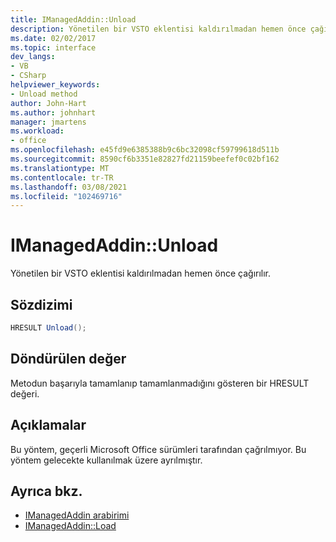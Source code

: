 ```yaml
---
title: IManagedAddin::Unload
description: Yönetilen bir VSTO eklentisi kaldırılmadan hemen önce çağırılır.
ms.date: 02/02/2017
ms.topic: interface
dev_langs:
- VB
- CSharp
helpviewer_keywords:
- Unload method
author: John-Hart
ms.author: johnhart
manager: jmartens
ms.workload:
- office
ms.openlocfilehash: e45fd9e6385388b9c6bc32098cf59799618d511b
ms.sourcegitcommit: 8590cf6b3351e82827fd21159beefef0c02bf162
ms.translationtype: MT
ms.contentlocale: tr-TR
ms.lasthandoff: 03/08/2021
ms.locfileid: "102469716"
---
```

# <a name="imanagedaddinunload"></a>IManagedAddin::Unload
  Yönetilen bir VSTO eklentisi kaldırılmadan hemen önce çağırılır.

## <a name="syntax"></a>Sözdizimi

```csharp
HRESULT Unload();
```

## <a name="return-value"></a>Döndürülen değer
 Metodun başarıyla tamamlanıp tamamlanmadığını gösteren bir HRESULT değeri.

## <a name="remarks"></a>Açıklamalar
 Bu yöntem, geçerli Microsoft Office sürümleri tarafından çağrılmıyor. Bu yöntem gelecekte kullanılmak üzere ayrılmıştır.

## <a name="see-also"></a>Ayrıca bkz.
- [IManagedAddin arabirimi](../vsto/imanagedaddin-interface.md)
- [IManagedAddin::Load](../vsto/imanagedaddin-load.md)

